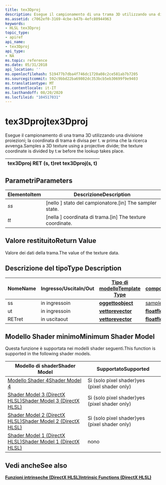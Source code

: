 ```yaml
---
title: tex3Dproj
description: Esegue il campionamento di una trama 3D utilizzando una divisione proiezioni; la coordinata di trama è divisa per t. w prima che la ricerca avvenga.
ms.assetid: c7062ef0-3169-4cbe-b47b-4efc80944963
keywords:
- HLSL tex3Dproj
topic_type:
- apiref
api_name:
- tex3Dproj
api_type:
- NA
ms.topic: reference
ms.date: 05/31/2018
api_location: ''
ms.openlocfilehash: 519477b7dba4f746dc1720a08c2ce581ab7b7205
ms.sourcegitcommit: 592c9bbd22ba69802dc353bcb5eb30699f9e9403
ms.translationtype: MT
ms.contentlocale: it-IT
ms.lasthandoff: 08/20/2020
ms.locfileid: "104517031"
---
```

# <a name="tex3dproj"></a><span data-ttu-id="46ec1-104">tex3Dproj</span><span class="sxs-lookup"><span data-stu-id="46ec1-104">tex3Dproj</span></span>

<span data-ttu-id="46ec1-105">Esegue il campionamento di una trama 3D utilizzando una divisione proiezioni; la coordinata di trama è divisa per t. w prima che la ricerca avvenga.</span><span class="sxs-lookup"><span data-stu-id="46ec1-105">Samples a 3D texture using a projective divide; the texture coordinate is divided by t.w before the lookup takes place.</span></span>



| <span data-ttu-id="46ec1-106">tex3Dproj RET (s, t)</span><span class="sxs-lookup"><span data-stu-id="46ec1-106">ret tex3Dproj(s, t)</span></span> |
|---------------------|



 

## <a name="parameters"></a><span data-ttu-id="46ec1-107">Parametri</span><span class="sxs-lookup"><span data-stu-id="46ec1-107">Parameters</span></span>



| <span data-ttu-id="46ec1-108">Elemento</span><span class="sxs-lookup"><span data-stu-id="46ec1-108">Item</span></span>                                                   | <span data-ttu-id="46ec1-109">Descrizione</span><span class="sxs-lookup"><span data-stu-id="46ec1-109">Description</span></span>                               |
|--------------------------------------------------------|-------------------------------------------|
| <span data-ttu-id="46ec1-110"><span id="s"></span><span id="S"></span>*s*</span><span class="sxs-lookup"><span data-stu-id="46ec1-110"><span id="s"></span><span id="S"></span>*s*</span></span><br/> | <span data-ttu-id="46ec1-111">\[nello \] stato del campionatore.</span><span class="sxs-lookup"><span data-stu-id="46ec1-111">\[in\] The sampler state.</span></span><br/>      |
| <span data-ttu-id="46ec1-112"><span id="t"></span><span id="T"></span>*t*</span><span class="sxs-lookup"><span data-stu-id="46ec1-112"><span id="t"></span><span id="T"></span>*t*</span></span><br/> | <span data-ttu-id="46ec1-113">\[nella \] coordinata di trama.</span><span class="sxs-lookup"><span data-stu-id="46ec1-113">\[in\] The texture coordinate.</span></span><br/> |



 

## <a name="return-value"></a><span data-ttu-id="46ec1-114">Valore restituito</span><span class="sxs-lookup"><span data-stu-id="46ec1-114">Return Value</span></span>

<span data-ttu-id="46ec1-115">Valore dei dati della trama.</span><span class="sxs-lookup"><span data-stu-id="46ec1-115">The value of the texture data.</span></span>

## <a name="type-description"></a><span data-ttu-id="46ec1-116">Descrizione del tipo</span><span class="sxs-lookup"><span data-stu-id="46ec1-116">Type Description</span></span>



| <span data-ttu-id="46ec1-117">Nome</span><span class="sxs-lookup"><span data-stu-id="46ec1-117">Name</span></span> | <span data-ttu-id="46ec1-118">Ingresso/Uscita</span><span class="sxs-lookup"><span data-stu-id="46ec1-118">In/Out</span></span> | [<span data-ttu-id="46ec1-119">**Tipo di modello**</span><span class="sxs-lookup"><span data-stu-id="46ec1-119">**Template Type**</span></span>](dx-graphics-hlsl-intrinsic-functions.md)                       | [<span data-ttu-id="46ec1-120">**Tipo di componente**</span><span class="sxs-lookup"><span data-stu-id="46ec1-120">**Component Type**</span></span>](dx-graphics-hlsl-intrinsic-functions.md) | <span data-ttu-id="46ec1-121">Dimensione</span><span class="sxs-lookup"><span data-stu-id="46ec1-121">Size</span></span> |
|------|--------|-------------------------------------------------------------------------------------|----------------------------------------------------------------|------|
| <span data-ttu-id="46ec1-122">s</span><span class="sxs-lookup"><span data-stu-id="46ec1-122">s</span></span>    | <span data-ttu-id="46ec1-123">in ingresso</span><span class="sxs-lookup"><span data-stu-id="46ec1-123">in</span></span>     | [<span data-ttu-id="46ec1-124">**oggetto**</span><span class="sxs-lookup"><span data-stu-id="46ec1-124">**object**</span></span>](dx-graphics-hlsl-intrinsic-functions.md) | [<span data-ttu-id="46ec1-125">sampler3D</span><span class="sxs-lookup"><span data-stu-id="46ec1-125">sampler3D</span></span>](dx-graphics-hlsl-sampler.md)                      | <span data-ttu-id="46ec1-126">1</span><span class="sxs-lookup"><span data-stu-id="46ec1-126">1</span></span>    |
| <span data-ttu-id="46ec1-127">u</span><span class="sxs-lookup"><span data-stu-id="46ec1-127">t</span></span>    | <span data-ttu-id="46ec1-128">in ingresso</span><span class="sxs-lookup"><span data-stu-id="46ec1-128">in</span></span>     | [<span data-ttu-id="46ec1-129">**vettore**</span><span class="sxs-lookup"><span data-stu-id="46ec1-129">**vector**</span></span>](dx-graphics-hlsl-intrinsic-functions.md) | [<span data-ttu-id="46ec1-130">**float**</span><span class="sxs-lookup"><span data-stu-id="46ec1-130">**float**</span></span>](/windows/desktop/WinProg/windows-data-types)                        | <span data-ttu-id="46ec1-131">4</span><span class="sxs-lookup"><span data-stu-id="46ec1-131">4</span></span>    |
| <span data-ttu-id="46ec1-132">RET</span><span class="sxs-lookup"><span data-stu-id="46ec1-132">ret</span></span>  | <span data-ttu-id="46ec1-133">in uscita</span><span class="sxs-lookup"><span data-stu-id="46ec1-133">out</span></span>    | [<span data-ttu-id="46ec1-134">**vettore**</span><span class="sxs-lookup"><span data-stu-id="46ec1-134">**vector**</span></span>](dx-graphics-hlsl-intrinsic-functions.md) | [<span data-ttu-id="46ec1-135">**float**</span><span class="sxs-lookup"><span data-stu-id="46ec1-135">**float**</span></span>](/windows/desktop/WinProg/windows-data-types)                        | <span data-ttu-id="46ec1-136">4</span><span class="sxs-lookup"><span data-stu-id="46ec1-136">4</span></span>    |



 

## <a name="minimum-shader-model"></a><span data-ttu-id="46ec1-137">Modello Shader minimo</span><span class="sxs-lookup"><span data-stu-id="46ec1-137">Minimum Shader Model</span></span>

<span data-ttu-id="46ec1-138">Questa funzione è supportata nei modelli shader seguenti.</span><span class="sxs-lookup"><span data-stu-id="46ec1-138">This function is supported in the following shader models.</span></span>



| <span data-ttu-id="46ec1-139">Modello di shader</span><span class="sxs-lookup"><span data-stu-id="46ec1-139">Shader Model</span></span>                                              | <span data-ttu-id="46ec1-140">Supportato</span><span class="sxs-lookup"><span data-stu-id="46ec1-140">Supported</span></span>               |
|-----------------------------------------------------------|-------------------------|
| [<span data-ttu-id="46ec1-141">Modello Shader 4</span><span class="sxs-lookup"><span data-stu-id="46ec1-141">Shader Model 4</span></span>](dx-graphics-hlsl-sm4.md)                | <span data-ttu-id="46ec1-142">Sì (solo pixel shader)</span><span class="sxs-lookup"><span data-stu-id="46ec1-142">yes (pixel shader only)</span></span> |
| [<span data-ttu-id="46ec1-143">Shader Model 3 (DirectX HLSL)</span><span class="sxs-lookup"><span data-stu-id="46ec1-143">Shader Model 3 (DirectX HLSL)</span></span>](dx-graphics-hlsl-sm3.md) | <span data-ttu-id="46ec1-144">Sì (solo pixel shader)</span><span class="sxs-lookup"><span data-stu-id="46ec1-144">yes (pixel shader only)</span></span> |
| [<span data-ttu-id="46ec1-145">Shader Model 2 (DirectX HLSL)</span><span class="sxs-lookup"><span data-stu-id="46ec1-145">Shader Model 2 (DirectX HLSL)</span></span>](dx-graphics-hlsl-sm2.md) | <span data-ttu-id="46ec1-146">Sì (solo pixel shader)</span><span class="sxs-lookup"><span data-stu-id="46ec1-146">yes (pixel shader only)</span></span> |
| [<span data-ttu-id="46ec1-147">Shader Model 1 (DirectX HLSL)</span><span class="sxs-lookup"><span data-stu-id="46ec1-147">Shader Model 1 (DirectX HLSL)</span></span>](dx-graphics-hlsl-sm1.md) | <span data-ttu-id="46ec1-148">no</span><span class="sxs-lookup"><span data-stu-id="46ec1-148">no</span></span>                      |



 

## <a name="see-also"></a><span data-ttu-id="46ec1-149">Vedi anche</span><span class="sxs-lookup"><span data-stu-id="46ec1-149">See also</span></span>

<dl> <dt>

[<span data-ttu-id="46ec1-150">**Funzioni intrinseche (DirectX HLSL)**</span><span class="sxs-lookup"><span data-stu-id="46ec1-150">**Intrinsic Functions (DirectX HLSL)**</span></span>](dx-graphics-hlsl-intrinsic-functions.md)
</dt> </dl>

 

